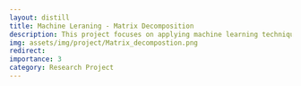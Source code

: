```yaml
---
layout: distill
title: Machine Leraning - Matrix Decomposition
description: This project focuses on applying machine learning techniques to matrix decomposition, a fundamental concept in linear algebra. By leveraging various matrix decomposition methods such as singular value decomposition (SVD) or non-negative matrix factorization (NMF), the project aims to extract meaningful patterns and latent features from complex datasets, enabling enhanced data analysis and dimensionality reduction for further analysis or visualization.
img: assets/img/project/Matrix_decompostion.png
redirect:  
importance: 3
category: Research Project
---
```




